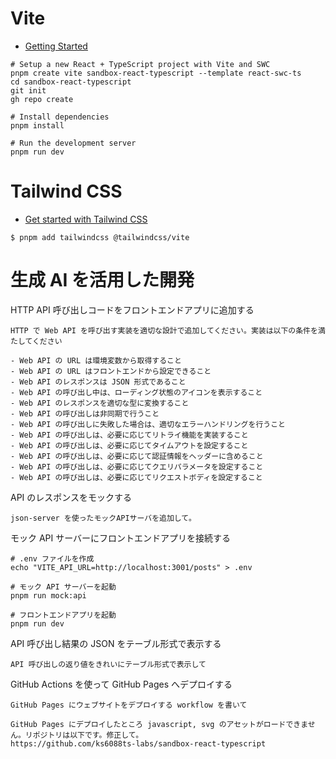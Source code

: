 # Vite

- [Getting Started](https://vite.dev/guide/)

```shell
# Setup a new React + TypeScript project with Vite and SWC
pnpm create vite sandbox-react-typescript --template react-swc-ts
cd sandbox-react-typescript
git init
gh repo create

# Install dependencies
pnpm install

# Run the development server
pnpm run dev
```

# Tailwind CSS

- [Get started with Tailwind CSS](https://tailwindcss.com/docs/installation/using-vite)

```shell
$ pnpm add tailwindcss @tailwindcss/vite
```

# 生成 AI を活用した開発

HTTP API 呼び出しコードをフロントエンドアプリに追加する

```prompt
HTTP で Web API を呼び出す実装を適切な設計で追加してください。実装は以下の条件を満たしてください

- Web API の URL は環境変数から取得すること
- Web API の URL はフロントエンドから設定できること
- Web API のレスポンスは JSON 形式であること
- Web API の呼び出し中は、ローディング状態のアイコンを表示すること
- Web API のレスポンスを適切な型に変換すること
- Web API の呼び出しは非同期で行うこと
- Web API の呼び出しに失敗した場合は、適切なエラーハンドリングを行うこと
- Web API の呼び出しは、必要に応じてリトライ機能を実装すること
- Web API の呼び出しは、必要に応じてタイムアウトを設定すること
- Web API の呼び出しは、必要に応じて認証情報をヘッダーに含めること
- Web API の呼び出しは、必要に応じてクエリパラメータを設定すること
- Web API の呼び出しは、必要に応じてリクエストボディを設定すること
```

API のレスポンスをモックする

```prompt
json-server を使ったモックAPIサーバを追加して。
```

モック API サーバーにフロントエンドアプリを接続する

```shell
# .env ファイルを作成
echo "VITE_API_URL=http://localhost:3001/posts" > .env

# モック API サーバーを起動
pnpm run mock:api

# フロントエンドアプリを起動
pnpm run dev
```

API 呼び出し結果の JSON をテーブル形式で表示する

```prompt
API 呼び出しの返り値をきれいにテーブル形式で表示して
```

GitHub Actions を使って GitHub Pages へデプロイする

```prompt
GitHub Pages にウェブサイトをデプロイする workflow を書いて
```

```prompt
GitHub Pages にデプロイしたところ javascript, svg のアセットがロードできません。リポジトリは以下です。修正して。
https://github.com/ks6088ts-labs/sandbox-react-typescript
```
